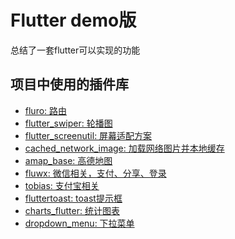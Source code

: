 # Flutter demo版

总结了一套flutter可以实现的功能

## 项目中使用的插件库

- [fluro: 路由](https://github.com/theyakka/fluro)
- [flutter_swiper: 轮播图](https://github.com/best-flutter/flutter_swiper)
- [flutter_screenutil: 屏幕适配方案](https://github.com/OpenFlutter/flutter_ScreenUtil)
- [cached_network_image: 加载网络图片并本地缓存](https://github.com/renefloor/flutter_cached_network_image)
- [amap_base: 高德地图](https://github.com/OpenFlutter/amap_base_flutter)
- [fluwx: 微信相关，支付、分享、登录](https://github.com/OpenFlutter/fluwx)
- [tobias: 支付宝相关](https://github.com/OpenFlutter/tobias)
- [fluttertoast: toast提示框](https://github.com/PonnamKarthik/FlutterToast)
- [charts_flutter: 统计图表](https://github.com/google/charts)
- [dropdown_menu: 下拉菜单](https://github.com/best-flutter/flutter_dropdown_menu)
<!-- - [audio_recorder: any #录音、播放]()
- [flutter_sound: ^1.1.5#录音]()
- [simple_permissions:#权限获取]()
- [easy_alert:#弹框]()
- [barcode_scan 0.0.8#二维码识别qr_mobile_vision: ^0.1.0 #二维码识别 这个不好用]()
- [flutter_spinkit: ^2.1.0#加载等待框]()
- [lpinyin: ^1.0.6#汉字转拼音]()
- [shimmer: ^0.0.4#微光效果控件]()
- [qr_flutter: ^1.1.3#二维码生成]()
- [url_launcher: any#启动URL的Flutter插件。支持网络，电话，短信和电子邮件]()
- [datetime_picker_formfield: ^0.1.3#时间选择控件]()
- [flutter_picker: '^1.0.0'#选择器]()
- [common_utils: '^1.0.1'#工具类 时间、日期、日志等]()
- [flutter_html: '^0.8.2'#静态html标记呈现为Flutter小部件]()
- [cupertino_icons: '^0.1.2'#小图标控件]()
- [http: '^0.11.3+16'#网络请求]()
- [html: '^0.13.3'#html解析]()
- [image_picker: '^0.4.5'#图片选择（相册或拍照）]()
- [flutter_webview_plugin: any#webview展示]()
- [shared_preferences: '^0.4.2'#shared_preferences存储]()
- [transparent_image: '^0.1.0'#透明图片控件]()
- [path_provider: '^0.4.1'#获取系统文件]()
- [sqflite: '^0.11.0+1'#sqllite数据库操作]()
- [pull_to_refresh: '^1.1.5'#下拉刷新上拉加载更多]()
- [video_player: '0.6.1'#视频播放]()
- [collection: '1.14.11'#集合操作工具类]()
- [device_info: '0.2.1'#获取手机信息]()
- [flutter_svg: '^0.3.2'#展示svg图标控件]()
- [intl: any#国际化工具类]()
- [connectivity: '0.3.1'#链接网络]()
- [flutter_staggered_grid_view:#瀑布流展示控件]()
- [flutter_file_manager:#文件管理]()
- [loader_search_bar:#导航栏搜索控件]()
- [flutter_image_compress : any#图片压缩]()
- [ota_update : any#App下载更新]()
- [flutter_slidable：#item侧滑控件]() -->
